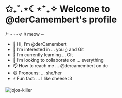 # ✩₊˚.⋆☾⋆⁺₊✧ Welcome to @derCamembert's profile

/ᐠ - ˕ -マ Ⳋ meow ~

- 👋 Hi, I’m @derCamembert
- 👀 I’m interested in ... you ;) and Git
- 🌱 I’m currently learning ... Git
- 💞️ I’m looking to collaborate on ... everything
- 📫 How to reach me ... @dercamembert on dc
- 😄 Pronouns: ... she/her
- ⚡ Fun fact: ... I like cheese :3

<!---
derCamembert/derCamembert is a ✨ special ✨ repository because its `README.md` (this file) appears on your GitHub profile.
You can click the Preview link to take a look at your changes.
--->

![jojos-killer](https://github.com/derCamembert/derCamembert/assets/125645358/3a046224-26fb-4d6f-b8b2-a831724f3322)

